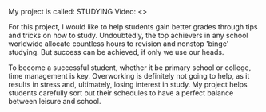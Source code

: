 My project is called: STUDYING
Video: <>

For this project, I would like to help students gain better grades through tips and tricks on how to study. Undoubtedly, the top achievers in any school worldwide allocate countless hours to revision and nonstop 'binge' studying. But success can be achieved, if only we use our heads.

To become a successful student, whether it be primary school or college, time management is key. Overworking is definitely not going to help, as it results in stress and, ultimately, losing interest in study. My project helps students carefully sort out their schedules to have a perfect balance between leisure and school.

